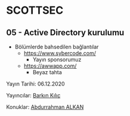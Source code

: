 
  

# SCOTTSEC

## 05 - Active Directory kurulumu

* Bölümlerde bahsedilen bağlantılar
	* https://www.sybercode.com/ 
		* Yayın sponsorumuz
	* https://awwapp.com/ 
		* Beyaz tahta



Yayın Tarihi: 06.12.2020

Yayıncılar: [Barkın Kılıç](https://twitter.com/barknkilic)

Konuklar: [Abdurrahman ALKAN](https://tr.linkedin.com/in/aalkan)

